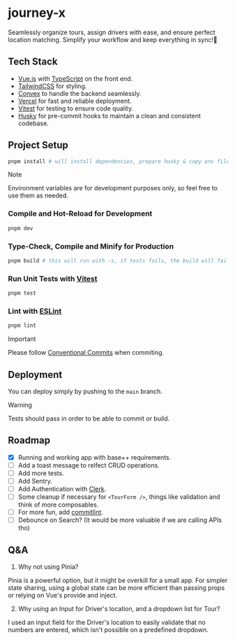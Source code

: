 # journey-x

Seamlessly organize tours, assign drivers with ease, and ensure perfect location matching.
Simplify your workflow and keep everything in sync!🚀

## Tech Stack

- [Vue.js](https://vuejs.org/) with [TypeScript](https://www.typescriptlang.org/) on the front end.
- [TailwindCSS](https://tailwindcss.com/) for styling.
- [Convex](https://www.convex.dev/) to handle the backend seamlessly.
- [Vercel](https://vercel.com/) for fast and reliable deployment.
- [Vitest](https://vitest.dev/) for testing to ensure code quality.
- [Husky](https://typicode.github.io/husky/) for pre-commit hooks to maintain a clean and consistent codebase.

## Project Setup

```sh
pnpm install # will install dependencies, prepare husky & copy env files.
```

> [!NOTE]
> Environment variables are for development purposes only, so feel free to use them as needed.

### Compile and Hot-Reload for Development

```sh
pnpm dev
```

### Type-Check, Compile and Minify for Production

```sh
pnpm build # this will run with -s, if tests fails, the build will fail.
```

### Run Unit Tests with [Vitest](https://vitest.dev/)

```sh
pnpm test
```

### Lint with [ESLint](https://eslint.org/)

```sh
pnpm lint
```

> [!IMPORTANT]  
> Please follow [Conventional Commits](https://www.conventionalcommits.org/en/v1.0.0/) when commiting.

## Deployment

You can deploy simply by pushing to the `main` branch.

> [!WARNING]  
> Tests should pass in order to be able to commit or build.

## Roadmap

- [x] Running and working app with base++ requirements.
- [ ] Add a toast message to relfect CRUD operations.
- [ ] Add more tests.
- [ ] Add Sentry.
- [ ] Add Authentication with [Clerk](https://clerk.com/docs/quickstarts/vue).
- [ ] Some cleanup if necessary for `<TourForm />`, things like validation and think of more composables.
- [ ] For more fun, add [commitlint](https://github.com/conventional-changelog/commitlint?tab=readme-ov-file#getting-started).
- [ ] Debounce on Search? (It would be more valuable if we are calling APIs tho)

## Q&A

1. Why not using Pinia?

Pinia is a powerful option, but it might be overkill for a small app. For simpler state sharing, using a global state can be more efficient than passing props or relying on Vue's provide and inject.

2. Why using an Input for Driver's location, and a dropdown list for Tour?

I used an input field for the Driver's location to easily validate that no numbers are entered, which isn't possible on a predefined dropdown.
